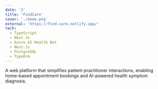 ```yaml
---
date: '2'
title: 'FindCare'
cover: './demo.png'
external: 'https://find-care.netlify.app/'
tech:
  - TypeScript
  - Next.Js
  - Azure AI Health Bot
  - Nest.Js
  - PostgreSQL
  - TypeOrm
---
```


A web platform that simplifies patient-practitioner interactions, enabling home-based appointment bookings and AI-powered health symptom diagnosis.
